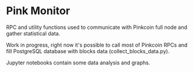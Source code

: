 Pink Monitor
============

RPC and utility functions used to communicate with Pinkcoin full node and gather statistical data.

Work in progress, right now it's possible to call most of Pinkcoin RPCs and fill PostgreSQL database
with blocks data (collect_blocks_data.py).

Jupyter notebooks contain some data analysis and graphs.
